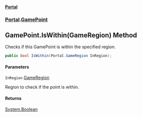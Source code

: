 #### [Portal](index.md 'index')
### [Portal](Portal.md 'Portal').[GamePoint](GamePoint.md 'Portal.GamePoint')

## GamePoint.IsWithin(GameRegion) Method

Checks if this GamePoint is within the specified region.

```csharp
public bool IsWithin(Portal.GameRegion InRegion);
```
#### Parameters

<a name='Portal.GamePoint.IsWithin(Portal.GameRegion).InRegion'></a>

`InRegion` [GameRegion](GameRegion.md 'Portal.GameRegion')

Region to check if the point is within.

#### Returns
[System.Boolean](https://docs.microsoft.com/en-us/dotnet/api/System.Boolean 'System.Boolean')